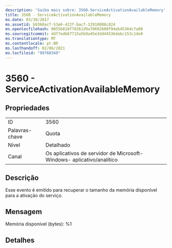 ```yaml
---
description: 'Saiba mais sobre: 3560-ServiceActivationAvailableMemory'
title: 3560 - ServiceActivationAvailableMemory
ms.date: 03/30/2017
ms.assetid: b9360acf-53e6-422f-bacf-12918088c824
ms.openlocfilehash: 0055b818f78261d9a70692600f94eb45364cfa00
ms.sourcegitcommit: ddf7edb67715a5b9a45e3dd44536dabc153c1de0
ms.translationtype: MT
ms.contentlocale: pt-BR
ms.lasthandoff: 02/06/2021
ms.locfileid: "99760349"
---
```

# <a name="3560---serviceactivationavailablememory"></a>3560 - ServiceActivationAvailableMemory

## <a name="properties"></a>Propriedades  
  
|||  
|-|-|  
|ID|3560|  
|Palavras-chave|Quota|  
|Nível|Detalhado|  
|Canal|Os aplicativos de servidor de Microsoft-Windows- aplicativo/analítico|  
  
## <a name="description"></a>Descrição  

 Esse evento é emitido para recuperar o tamanho da memória disponível para a ativação do serviço.  
  
## <a name="message"></a>Mensagem  

 Memória disponível (bytes): %1  
  
## <a name="details"></a>Detalhes
